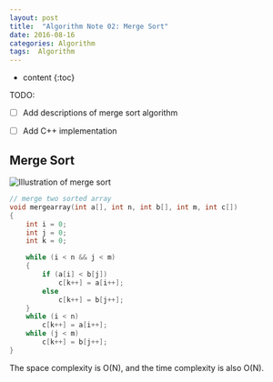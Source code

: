 ```yaml
---
layout: post
title:  "Algorithm Note 02: Merge Sort"
date: 2016-08-16
categories: Algorithm
tags:  Algorithm
---
```


* content
{:toc}

TODO: 

- [ ] Add descriptions of merge sort algorithm
- [ ] Add C++ implementation


## Merge Sort

![Illustration of merge sort]({{baseurl}}/images/Merge-sort-example-300px.gif)

```cpp
// merge two sorted array
void mergearray(int a[], int n, int b[], int m, int c[])
{
    int i = 0;
    int j = 0;
    int k = 0;

    while (i < n && j < m)
    {
        if (a[i] < b[j])
            c[k++] = a[i++];
        else
            c[k++] = b[j++];
    }
    while (i < n)
    	c[k++] = a[i++];
    while (j < m)
    	c[k++] = b[j++];
}
```

The space complexity is O(N), and the time complexity is also O(N).